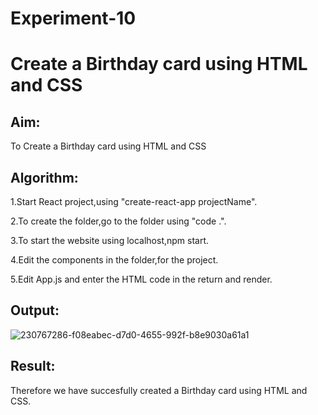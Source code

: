 # Experiment-10

# Create a Birthday card using HTML and CSS

## Aim:
To Create a Birthday card using HTML and CSS

## Algorithm:

1.Start React project,using "create-react-app projectName".

2.To create the folder,go to the folder using "code .".

3.To start the website using localhost,npm start.

4.Edit the components in the folder,for the project.

5.Edit App.js and enter the HTML code in the return and render.

## Output:
![230767286-f08eabec-d7d0-4655-992f-b8e9030a61a1](https://github.com/SaiDarshan2003/BirthdayCardsSai/assets/94692595/913b9e26-f0e8-491e-9ed9-df37e35e5cd5)



## Result:
Therefore we have succesfully created a Birthday card using HTML and CSS.

